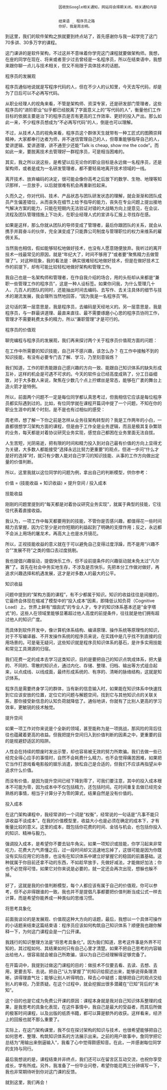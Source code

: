 
                            
                            因收到Google相关通知，网站将会择期关闭。相关通知内容
                            
                            
                            结束语 _ 程序员之路
                            你好，我是周志明。

到这里，我们的软件架构之旅就要到终点站了，首先感谢你与我一起学完了这门70多讲、30多万字的课程。

这门课讲的是软件架构，不过这并不意味着你学完这门课程就要做架构师。我想，在座的同学在现在、将来或者至少过去曾经是一名程序员，所以在结束语中，我想来跟你聊一点儿与技术相关，但又不局限于具体技术的话题。

程序员的发展观

程序员通俗地说就是写程序代码的人，但在不少人的认知里，今天去写代码，却是为了日后可以不必再写代码。

从职业经理人的视角来看，不管是架构师、资深专家，还是研发部门管理者，这些程序员的“进阶职业”似乎都已经脱离了字面意义上的“写代码的人”，衡量他们工作目标的依据主要是治下的程序员是否有更高的工作效率、更好的投入产出。那么如此一来，不少程序员想成为“不必再写代码”的人，倒是也可以理解。

不过，从技术人员的视角来看，程序员这个群体天生就带有一种工匠式的图腾崇拜精神，大家都奉行达者为师，并不迷信管理自己的人，但尊重能够指导自己的人，爱讲逻辑、爱讲道理，讲不通至少还能“Talk is cheap, show me the code”。而如此一来，要脱离技术去管理好一群程序员，可是相当困难的。

其实，我之所以说这些，是希望以后无论你的职业目标是永远做一名程序员，还是架构师，或者是成为一名研发管理者，都不要轻易地离开技术领域的一线。

离开技术、放弃编码的决定，很可能会像你高考之后放下的数学、生物、地理等知识那样，一旦放手，以后就很难有机会再重新捡起来。

久而久之，你对代码、技术、产品状态与团队研发状态的理解，就会渐渐和团队成员产生偏差错位，从而丧失在细节上给予指导的能力，丧失在专业问题上提出接地气解决方案的能力，只能在短期内无法验证对错的大战略方向上提意见，在会议、流程及团队管理措施上下功夫，在职业经理人式的宣讲与汇报上寻找存在感。

如果是这样，那么你就从团队的导师变成了管理者，最后你跟团队的关系，就会从携手并肩奋斗的伙伴，完全演变成了只能靠公司制度与管理职位的权力来维系的雇佣关系。

当然我也相信，假如能够轻松地做好技术，也没有人愿意随便放弃。我听过的离开技术一线最常见的原因，就是“年纪大了，时间不够用了”或者要“聚焦精力去做管理了”。对这种现象，我的看法是：确实很难轻松地做好技术，但是在做好技术工作的前提下，却有可能比较轻松地做好架构和管理工作。

我自己也是一名架构师和管理者，在作自我介绍的场合，用的头衔却从来都是“兼职一些管理工作的程序员”，这是一种人设标签。如果你问我，为什么管理几十人、几百人的团队的同时，还能抽出时间去编码、去写作、去关注具体的细节与技术的潮流发展，我会理所当然地回答，“因为我是一名程序员”啊。

这句话的第一层意思是，我是程序员，去编码是天经地义的。另一层意思是，我是程序员，与一群最讲道理、最直来直往、最不需要琢磨小心思的程序员协同工作，管理才不需要耗费太多的精力，所以“兼职管理”才是可行的。

程序员的价值观

聊完编程与程序员的发展观，我们再来探讨两个关于程序员价值观方面的问题：


在工作中所需要的知识技能，自己并不感兴趣，该怎么办？
在工作中接触不到的知识技能，有没有必要专门去了解、学习，乃至刻意锻炼？


我们知道，工作的职责能跟自己感兴趣的方向一致、能跟自己知识体系的缺失形成互补，这样的机会是可遇不可求的。今天的软件业已经高度成熟了，分工日益细致，对于大多数人来说，聚焦在少数几个点上拧螺丝是常态，能够在广袤的舞台上造火箭才是特例。

所以，前面两个问题不一定是每位同学都认真思考过，但我相信它应该是每位程序员都实际遇到过的。比如，有位同学就在课程开篇词中提了一个问题，不知在你的职业生涯中的某个时刻，是不是也有过相似的感受：


周老师，想了解一下你之前是怎样从业务往架构转型的？我是工作两年的小白，一直都很想学习架构方面的课程，但是由于工作全是业务逻辑，而且是极其复杂繁琐的业务，每天都是对着协议研究业务实现，感觉自己都困在业务里面无法自拔。


人生苦短，光阴易逝，把有限的时间和精力投入到对自己最有价值的方向上显得尤为关键，大多数人都能接受“选择永远比努力更重要”的观点，但进一步问“什么才是好的选择”时，就只有少数人能对自己学习的知识技能、从事的工作方向做出定量的价值判断。

所以，这里我就以这位同学的问题为例，拿出自己的判断模型，供你参考：


价值 = (技能收益 + 知识收益) × 提升空间 / 投入成本


技能收益

刚刚的问题里提到的“每天都是对着协议研究业务实现”，就属于典型的技能，它往往代表着直接收益。

我认为，一项工作中每天都要用到的技能，不管你是否感兴趣，都值得花一些时间精力去掌握，因为它至少是对你短期的利益起到了明确的支撑作用；反之，永远都不会派上用场的屠龙术，再高大上也是水月镜花。

所以，正视技能收益的意义就在于可以避免自己变得过度浮躁，而不是用“兴趣不合”“发展不符”之类的借口去过度挑剔。

我也提倡兴趣驱动，提倡快乐工作，但不设前提条件的兴趣驱动就未免太过“凡尔赛”了。首先在社会中务实地生存，不涉及是否快乐，先把本分工作做对做好，再追求兴趣选择和机遇发展，这才是对多数人的最大的公平。

知识收益

问题中提到的“架构方面的课程”，有不少都属于知识。知识的收益往往是间接的，它最终会体现在缩减了模型中的“投入成本”因素，即降低认知负荷（Cognitive Load）上。世界上鲜有“烟囱式”的专业人才，专才的知识体系基本还是“金字塔式”的，这些人在领域里能够显著超过他人高度的前提条件，往往就是他们拥有超过他人的知识广度。

而具体到软件开发中，像计算机体系结构、编译原理、操作系统等原理性的知识，对于不写编译器、不开发操作系统的程序员来说，在实践中是几乎找不到直接的应用场景的。可是毫无疑问，这些知识就是程序员知识体系的基石，是许多实用技能和常见工具溯源的归宿。

我们花费一定的成本去学习这类知识，目的是要把自己的知识点筑成体系，把大量的、不同的、零散的知识点，通过内化、存储、整理、归档、输出等方式组合起来，以点成线、以线成面，最终形成系统的、有序的、清晰的脉络结构，这就是知识体系。

程序员是需要终身学习的群体，当有新的信息输入时，如果能在知识体系中快速找到它应该安放的位置，定位它的问题与解题空间，找到它与其他知识点的关联关系，那你接受新信息的认知负荷就降低了。通俗地讲，你就有了比别人更高的学习效率，更敏锐的技术触觉。

提升空间

如果一项工作对你来说是个全新的领域，甚至能称为是一项挑战，那风险的背后往往也蕴藏着更高的收益。但我把提升空间归入到价值判断的因素之中，更重要的目的是规避舒适区的陷阱。

人性会在持续的颓废时发出示警，却也容易被无效的努力所欺骗。我们去做一些已经完全得心应手的事情时，自然不会耗费什么精力，也不会觉得痛苦困难，如果把它当作打游戏看电影般的娱乐消遣，放松自己是合适的，但我们不应该再指望从中追求什么价值。

而没有价值，是因为提升空间已经下降到零了，可我们要注意，其中的投入成本根本不可能为零，因为成本中不仅包括精力，还包括时间。花时间重复去做已经完全熟练的事情，相当于计算分子为零的算式，结果自然是没有价值的。

投入成本

在这门架构课程中，我经常讲的一个词是“权衡”，经常说的一句话是“凡事不能只讲收益不谈成本”。在我的价值模型里，收益大小也是必须在确定的成本下，才有衡量比较的意义。这里的成本，既包括你花费的时间、金钱与机会，也包括你投入的知识、精神与毅力。

强调投入成本，是希望你不要去钻牛角尖。如果一项知识或技能，你学习起来非常吃力，花费大力气弄懂之后，过一段时间却又迅速地忘掉了，这很可能是因为你既没有实际应用它的场景，也没有在知识体系中建立好掌握它的稳固的前置基础。这种就属于你目前还拿不动的东西，不如趁早放手，先做好减法，才能做好加法；你也不必觉得可惜，如果它对你来说是必要的，就一定还会再次出现，想躲也躲不掉。

好了，这就是我的价值判断模型，每个人都应该有属于自己的价值观，你可以参考，但不必非得跟谁的一致。我也并不是提倡凡事都要把价值判断当成公式一样去计算，而是希望你能养成一种类似的思维习惯。

将思考具象化

前面我谈论的是发展观、价值观这种大方向的话题，最后，我想以一个具体可操作的小话题来结束这篇结束语：程序员应该如何构筑自己知识体系？顺便我也跟你解释一下，为何这门课程会是一门公开课。

我践行的知识整理方法是“将思考具象化”。因为我们知道，思考这件事是外界不可知的，其过程如何、其结果如何只有自己心里才清楚。如果不把自己思考的内容输出给他人，很容易就会被自己所欺骗，误以为自己已经理解得足够完备了。

在开篇词中，我提到过做这门课程的目的：做技术不仅要去看、去读、去想、去用，更要去写、去说。把自己“认为掌握了”的知识给叙述出来，能够说得条理清晰，讲得理直气壮；能够让别人听得明白，释去心中疑惑；能够把自己的观点交给别人的审视，乃至质疑。在这个过程中，就会挖掘出很多潜藏在“已知”背后的“未知”。

这个目的也是它成为免费公开课的原因：课程本身就是我对自己知识体系整理的成果，是我思考的具象化表现，在这件事情中，我自己是最大的受益者，而其后所做的极客时间课程，以及出版的纸质书籍，都可以算是额外的收获。这样看来，经济上的回报也就不那么重要了。

实际上，在这门架构课里，我不仅在探讨架构的知识与技术，也很希望能够把自己如何思考、整理、构筑知识体系的方法展示出来。之前的用户故事中，詹同学把它总结为“用输出来倒逼输入”，我看了心中觉得颇感知音。在此，一并感谢每位同学的支持与同行。

最后我想说的是，课程结束并非终点，我们还可以在留言区互动交流，也祝你享受成长，学有所成。另外，我准备了一份毕业问卷，希望你能花两三分钟填写一下，我也非常期待听到你对这门课的反馈。

就到这里，我们再会！



                        
                        
                            